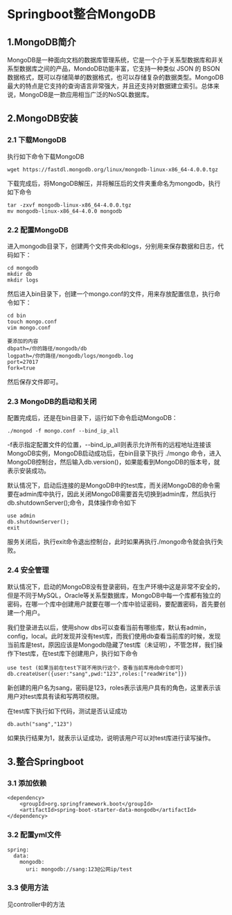# Springboot整合MongoDB

## 1.MongoDB简介

MongoDB是一种面向文档的数据库管理系统，它是一个介于关系型数据库和非关系型数据库之间的产品，MondoDB功能丰富，它支持一种类似 JSON 的 BSON数据格式，既可以存储简单的数据格式，也可以存储复杂的数据类型。MongoDB最大的特点是它支持的查询语言非常强大，并且还支持对数据建立索引。总体来说，MongoDB是一款应用相当广泛的NoSQL数据库。



## 2.MongoDB安装

### 2.1 下载MongoDB

执行如下命令下载MongoDB

```
wget https://fastdl.mongodb.org/linux/mongodb-linux-x86_64-4.0.0.tgz
```

下载完成后，将MongoDB解压，并将解压后的文件夹重命名为mongodb，执行如下命令

```
tar -zxvf mongodb-linux-x86_64-4.0.0.tgz
mv mongodb-linux-x86_64-4.0.0 mongodb
```

### 2.2 配置MongoDB

进入mongodb目录下，创建两个文件夹db和logs，分别用来保存数据和日志，代码如下：

```
cd mongodb
mkdir db
mkdir logs
```

然后进入bin目录下，创建一个mongo.conf的文件，用来存放配置信息，执行命令如下：

```
cd bin
touch mongo.conf
vim mongo.conf

要添加的内容
dbpath=/你的路径/mongodb/db
logpath=/你的路径/mongodb/logs/mongodb.log
port=27017
fork=true
```

然后保存文件即可。

### 2.3 MongoDB的启动和关闭

配置完成后，还是在bin目录下，运行如下命令启动MongoDB：

```
./mongod -f mongo.conf --bind_ip_all
```

-f表示指定配置文件的位置，--bind_ip_all则表示允许所有的远程地址连接该MongoDB实例，MongoDB启动成功后，在bin目录下执行 ./mongo 命令，进入MongoDB控制台，然后输入db.version()，如果能看到MongoDB的版本号，就表示安装成功。

默认情况下，启动后连接的是MongoDB中的test库，而关闭MongoDB的命令需要在admin库中执行，因此关闭MongoDB需要首先切换到admin库，然后执行db.shutdownServer();命令，具体操作命令如下

```
use admin
db.shutdownServer();
exit
```

服务关闭后，执行exit命令退出控制台，此时如果再执行./mongo命令就会执行失败。

### 2.4 安全管理

默认情况下，启动的MongoDB没有登录密码，在生产环境中这是非常不安全的，但是不同于MySQL，Oracle等关系型数据库，MongoDB中每一个库都有独立的密码，在哪一个库中创建用户就要在哪一个库中验证密码，要配置密码，首先要创建一个用户。

我们登录进去以后，使用show dbs可以查看当前有哪些库，默认有admin，config，local。此时发现并没有test库，而我们使用db查看当前库的时候，发现当前库是test，原因应该是Mongodb隐藏了test库（未证明），不管怎样，我们操作下test库，在test库下创建用户，执行如下命令

```
use test (如果当前在test下就不用执行这个，查看当前库用db命令即可)
db.createUser({user:"sang",pwd:"123",roles:["readWrite"]})
```

新创建的用户名为sang，密码是123，roles表示该用户具有的角色，这里表示该用户对test库具有读和写两项权限。

在test库下执行如下代码，测试是否认证成功

```
db.auth("sang","123")
```

如果执行结果为1，就表示认证成功，说明该用户可以对test库进行读写操作。



## 3.整合Springboot

### 3.1 添加依赖

```
<dependency>    
	<groupId>org.springframework.boot</groupId>    
	<artifactId>spring-boot-starter-data-mongodb</artifactId>
</dependency>
```

### 3.2 配置yml文件

```
spring:  
  data:    
    mongodb:      
      uri: mongodb://sang:123@公网ip/test
```

### 3.3 使用方法

见controller中的方法
